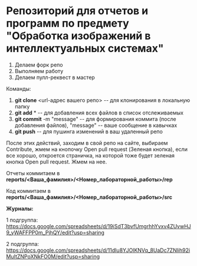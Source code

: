 # Репозиторий для отчетов и программ по предмету "Обработка изображений в интеллектуальных системах"

1. Делаем форк репо
1. Выполняем работу
1. Делаем пулл-реквест в мастер

Команды:
1. **git clone** <url-адрес вашего репо> -- для клонирования в локальную папку
1. **git add** * -- для добавления всех файлов в список отслеживаемых
1. **git commit** -m "message" -- для формирования коммита (после добавления файлов), "message" -- ваше сообщение в кавычках
1. **git push** -- для пушинга изменений в ваш удаленный репо

После этих действий, заходим в свой репо на сайте, выбираем Contribute, жмем на кнопочку Open pull request (Зеленая кнопка), если все хорошо, откроется страничка, на которой тоже будет зеленая кнопка Open pull request. Жмем на нее.

Отчеты коммитаем в **reports/<Ваша_фамилия>/<Номер_лабораторной_работы>/rep**

Код коммитаем в **reports/<Ваша_фамилия>/<Номер_лабораторной_работы>/src**

**Журналы:**

1 подгруппа: https://docs.google.com/spreadsheets/d/19iSdT3bvfUmgrhhYvxv4ZUvwHJ9_yWAFFPP0m_PjhQY/edit?usp=sharing

2 подгруппа: https://docs.google.com/spreadsheets/d/11dIu8YJOlKNVq_8UaDc7ZNlih92iMuItZNPoXNkFO0M/edit?usp=sharing
